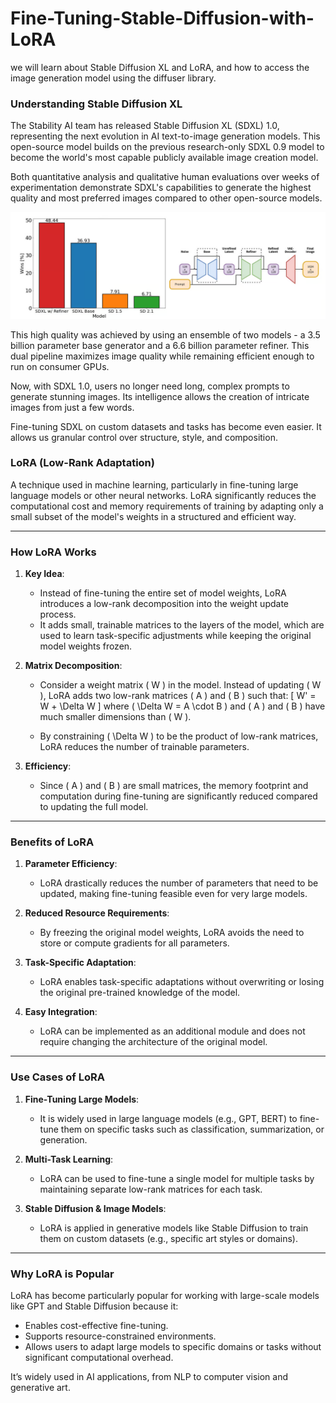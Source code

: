# Fine-Tuning-Stable-Diffusion-with-LoRA

we will learn about Stable Diffusion XL and LoRA, and how to access the image generation model using the diffuser library. 

### Understanding Stable Diffusion XL
The Stability AI team has released Stable Diffusion XL (SDXL) 1.0, representing the next evolution in AI text-to-image generation models. This open-source model builds on the previous research-only SDXL 0.9 model to become the world's most capable publicly available image creation model.

Both quantitative analysis and qualitative human evaluations over weeks of experimentation demonstrate SDXL's capabilities to generate the highest quality and most preferred images compared to other open-source models.

![alt text](image.png)

This high quality was achieved by using an ensemble of two models - a 3.5 billion parameter base generator and a 6.6 billion parameter refiner. This dual pipeline maximizes image quality while remaining efficient enough to run on consumer GPUs.

Now, with SDXL 1.0, users no longer need long, complex prompts to generate stunning images. Its intelligence allows the creation of intricate images from just a few words.

Fine-tuning SDXL on custom datasets and tasks has become even easier. It allows us granular control over structure, style, and composition.

### LoRA (Low-Rank Adaptation)

A technique used in machine learning, particularly in fine-tuning large language models or other neural networks. LoRA significantly reduces the computational cost and memory requirements of training by adapting only a small subset of the model's weights in a structured and efficient way.

---

### How LoRA Works

1. **Key Idea**:
   - Instead of fine-tuning the entire set of model weights, LoRA introduces a low-rank decomposition into the weight update process. 
   - It adds small, trainable matrices to the layers of the model, which are used to learn task-specific adjustments while keeping the original model weights frozen.

2. **Matrix Decomposition**:
   - Consider a weight matrix \( W \) in the model. Instead of updating \( W \), LoRA adds two low-rank matrices \( A \) and \( B \) such that:
     \[
     W' = W + \Delta W
     \]
     where \( \Delta W = A \cdot B \) and \( A \) and \( B \) have much smaller dimensions than \( W \).

   - By constraining \( \Delta W \) to be the product of low-rank matrices, LoRA reduces the number of trainable parameters.

3. **Efficiency**:
   - Since \( A \) and \( B \) are small matrices, the memory footprint and computation during fine-tuning are significantly reduced compared to updating the full model.

---

### Benefits of LoRA

1. **Parameter Efficiency**:
   - LoRA drastically reduces the number of parameters that need to be updated, making fine-tuning feasible even for very large models.

2. **Reduced Resource Requirements**:
   - By freezing the original model weights, LoRA avoids the need to store or compute gradients for all parameters.

3. **Task-Specific Adaptation**:
   - LoRA enables task-specific adaptations without overwriting or losing the original pre-trained knowledge of the model.

4. **Easy Integration**:
   - LoRA can be implemented as an additional module and does not require changing the architecture of the original model.

---

### Use Cases of LoRA

1. **Fine-Tuning Large Models**:
   - It is widely used in large language models (e.g., GPT, BERT) to fine-tune them on specific tasks such as classification, summarization, or generation.

2. **Multi-Task Learning**:
   - LoRA can be used to fine-tune a single model for multiple tasks by maintaining separate low-rank matrices for each task.

3. **Stable Diffusion & Image Models**:
   - LoRA is applied in generative models like Stable Diffusion to train them on custom datasets (e.g., specific art styles or domains).

---

### Why LoRA is Popular
LoRA has become particularly popular for working with large-scale models like GPT and Stable Diffusion because it:
- Enables cost-effective fine-tuning.
- Supports resource-constrained environments.
- Allows users to adapt large models to specific domains or tasks without significant computational overhead.

It’s widely used in AI applications, from NLP to computer vision and generative art.